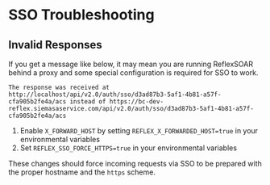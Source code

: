 # SSO Troubleshooting

## Invalid Responses

If you get a message like below, it may mean you are running ReflexSOAR behind a proxy and some special configuration is required for SSO to work.

```
The response was received at http://localhost/api/v2.0/auth/sso/d3ad87b3-5af1-4b81-a57f-cfa905b2fe4a/acs instead of https://bc-dev-reflex.siemasaservice.com/api/v2.0/auth/sso/d3ad87b3-5af1-4b81-a57f-cfa905b2fe4a/acs
```

1. Enable `X_FORWARD_HOST` by setting `REFLEX_X_FORWARDED_HOST=true` in your environmental variables
2. Set `REFLEX_SSO_FORCE_HTTPS=true` in your environmental variables

These changes should force incoming requests via SSO to be prepared with the proper hostname and the `https` scheme.
